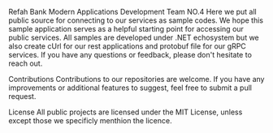Refah Bank Modern Applications Development Team NO.4
Here we put all public source for connecting to our services as sample codes. We hope this sample application serves as a helpful starting point for accessing our public services. All samples are developed under .NET echosystem but we also create cUrl for our rest applications and protobuf file for our gRPC services. If you have any questions or feedback, please don't hesitate to reach out.

Contributions
Contributions to our repositories are welcome. If you have any improvements or additional features to suggest, feel free to submit a pull request.

License
All public projects are licensed under the MIT License, unless except those we specificly menthion the licence.

